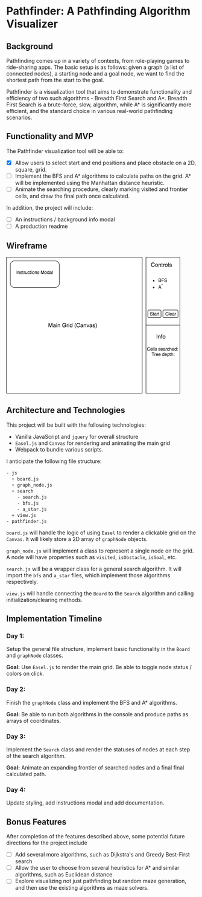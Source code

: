 # Pathfinder: A Pathfinding Algorithm Visualizer

## Background
Pathfinding comes up in a variety of contexts, from role-playing games to ride-sharing apps.
The basic setup is as follows: given a graph (a list of connected nodes), a
starting node and a goal node, we want to find the shortest path from the start
to the goal.

Pathfinder is a visualization tool that aims to demonstrate
functionality and efficiency of two such algorithms - Breadth First Search and A\*.
Breadth First Search is a brute-force, slow, algorithm, while A* is significantly more efficient, and the standard choice in various real-world
pathfinding scenarios.

## Functionality and MVP

The Pathfinder visualization tool will be able to:
  - [x] Allow users to select start and end positions and place obstacle on a 2D, square, grid.
  - [ ] Implement the BFS and A\* algorithms to calculate paths on the grid. A\* will be implemented using the Manhattan distance heuristic.
  - [ ] Animate the searching procedure, clearly marking visited and frontier cells, and draw the final path once calculated.

In addition, the project will include:
  - [ ] An instructions / background info modal
  - [ ] A production readme

## Wireframe
![Pathfinder wireframe][wireframe]

[wireframe]: /docs/pathfinder_wireframe.png

## Architecture and Technologies
This project will be built with the following technologies:
  * Vanilla JavaScript and `jquery` for overall structure
  * `Easel.js` and `Canvas` for rendering and animating the main grid
  * Webpack to bundle various scripts.

I anticipate the following file structure:
```
- js
  + board.js
  + graph_node.js
  + search
    - search.js
    - bfs.js
    - a_star.js
  + view.js
- pathfinder.js
```
`board.js` will handle the logic of using `Easel` to render a clickable grid on the `Canvas`. It will likely store a 2D array of `graphNode` objects.

`graph_node.js` will implement a class to represent a single node on the grid. A node will have properties such as `visited`, `isObstacle`, `isGoal`, etc.

`search.js` will be a wrapper class for a general search algorithm. It will import the `bfs` and `a_star` files, which implement those algorithms respectively.

`view.js` will handle connecting the `Board` to the `Search` algorithm and calling initialization/clearing methods.

## Implementation Timeline
### Day 1:
Setup the general file structure, implement basic functionality in the `Board` and `graphNode` classes.

**Goal:** Use `Easel.js` to render the main grid. Be able to toggle node status / colors on click.

### Day 2:
Finish the `graphNode` class and implement the BFS and A\* algorithms.

**Goal:** Be able to run both algorithms in the console and produce paths as arrays of coordinates.

### Day 3:
Implement the `Search` class and render the statuses of nodes at each step of the search algorithm.

**Goal:** Animate an expanding frontier of searched nodes and a final
final calculated path.

### Day 4:
Update styling, add instructions modal and add documentation.

## Bonus Features
After completion of the features described above, some potential future directions for the project include
- [ ] Add several more algorithms, such as Dijkstra's and Greedy Best-First search
- [ ] Allow the user to choose from several heuristics for A\* and similar algorithms, such as Euclidean distance
- [ ] Explore visualizing not just pathfinding but random maze generation, and then use the existing algorithms as maze solvers.
